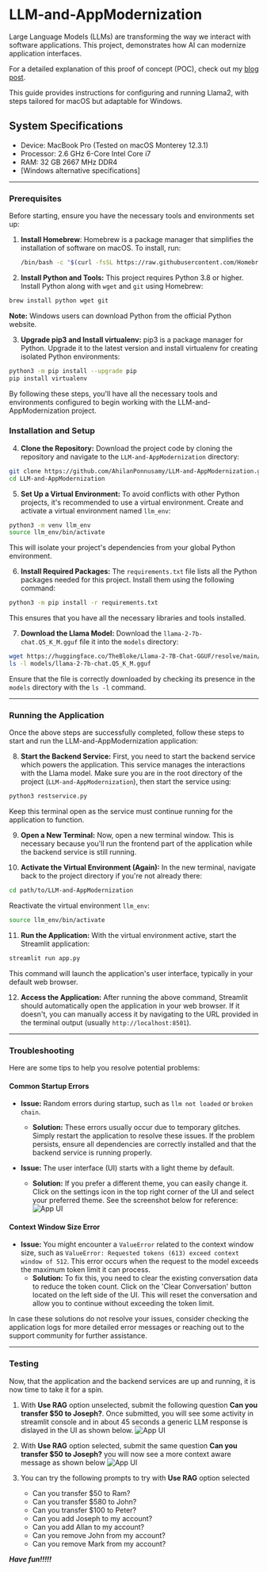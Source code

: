 # LLM-and-AppModernization

Large Language Models (LLMs) are transforming the way we interact with software applications. This project, demonstrates how AI can modernize application interfaces.

For a detailed explanation of this proof of concept (POC), check out my [blog post](https://medium.com/@ahilanp/part-ii-poc-beyond-the-buzz-highlighting-the-impact-of-ai-in-modernizing-application-ff0c1e8efb87).

This guide provides instructions for configuring and running Llama2, with steps tailored for macOS but adaptable for Windows.

## System Specifications

- Device: MacBook Pro (Tested on macOS Monterey 12.3.1)
- Processor: 2.6 GHz 6-Core Intel Core i7
- RAM: 32 GB 2667 MHz DDR4
- [Windows alternative specifications]

---

### Prerequisites

Before starting, ensure you have the necessary tools and environments set up:

1. **Install Homebrew**: Homebrew is a package manager that simplifies the installation of software on macOS. To install, run:

   ```bash
   /bin/bash -c "$(curl -fsSL https://raw.githubusercontent.com/Homebrew/install/HEAD/install.sh)"
   ```

2. **Install Python and Tools:** This project requires Python 3.8 or higher. Install Python along with `wget` and `git` using Homebrew:

```bash
brew install python wget git
```

**Note:** Windows users can download Python from the official Python website.

3. **Upgrade pip3 and Install virtualenv:** pip3 is a package manager for Python. Upgrade it to the latest version and install virtualenv for creating isolated Python environments:

```bash
python3 -m pip install --upgrade pip
pip install virtualenv
```

By following these steps, you'll have all the necessary tools and environments configured to begin working with the LLM-and-AppModernization project.

### Installation and Setup

4. **Clone the Repository:** Download the project code by cloning the repository and navigate to the `LLM-and-AppModernization` directory:

```bash
git clone https://github.com/AhilanPonnusamy/LLM-and-AppModernization.git
cd LLM-and-AppModernization
```

5. **Set Up a Virtual Environment:** To avoid conflicts with other Python projects, it's recommended to use a virtual environment. Create and activate a virtual environment named `llm_env`:

```bash
python3 -m venv llm_env
source llm_env/bin/activate
```

This will isolate your project's dependencies from your global Python environment.

6. **Install Required Packages:** The `requirements.txt` file lists all the Python packages needed for this project. Install them using the following command:

```bash
python3 -m pip install -r requirements.txt
```

This ensures that you have all the necessary libraries and tools installed.

7. **Download the Llama Model:** Download the `llama-2-7b-chat.Q5_K_M.gguf` file it into the `models` directory:

```bash
wget https://huggingface.co/TheBloke/Llama-2-7B-Chat-GGUF/resolve/main/llama-2-7b-chat.Q5_K_M.gguf -O models/llama-2-7b-chat.Q5_K_M.gguf
ls -l models/llama-2-7b-chat.Q5_K_M.gguf
```

Ensure that the file is correctly downloaded by checking its presence in the `models` directory with the `ls -l` command.

---

### Running the Application

Once the above steps are successfully completed, follow these steps to start and run the LLM-and-AppModernization application:

8. **Start the Backend Service:** First, you need to start the backend service which powers the application. This service manages the interactions with the Llama model. Make sure you are in the root directory of the project (`LLM-and-AppModernization`), then start the service using:

```bash
python3 restservice.py
```

Keep this terminal open as the service must continue running for the application to function.

9. **Open a New Terminal:** Now, open a new terminal window. This is necessary because you'll run the frontend part of the application while the backend service is still running.

10. **Activate the Virtual Environment (Again):** In the new terminal, navigate back to the project directory if you're not already there:

```bash
cd path/to/LLM-and-AppModernization
```

Reactivate the virtual environment `llm_env`:

```bash
source llm_env/bin/activate
```

11. **Run the Application:** With the virtual environment active, start the Streamlit application:

```bash
streamlit run app.py
```

This command will launch the application's user interface, typically in your default web browser.

12. **Access the Application:** After running the above command, Streamlit should automatically open the application in your web browser. If it doesn't, you can manually access it by navigating to the URL provided in the terminal output (usually `http://localhost:8501`).

---

### Troubleshooting

Here are some tips to help you resolve potential problems:

#### Common Startup Errors

- **Issue:** Random errors during startup, such as `llm not loaded` or `broken chain`.
  - **Solution:** These errors usually occur due to temporary glitches. Simply restart the application to resolve these issues. If the problem persists, ensure all dependencies are correctly installed and that the backend service is running properly.

- **Issue:** The user interface (UI) starts with a light theme by default.
  - **Solution:** If you prefer a different theme, you can easily change it. Click on the settings icon in the top right corner of the UI and select your preferred theme. See the screenshot below for reference:
    ![App UI](./images/LLMUI.jpg)

#### Context Window Size Error

- **Issue:** You might encounter a `ValueError` related to the context window size, such as `ValueError: Requested tokens (613) exceed context window of 512`. This error occurs when the request to the model exceeds the maximum token limit it can process.
  - **Solution:** To fix this, you need to clear the existing conversation data to reduce the token count. Click on the 'Clear Conversation' button located on the left side of the UI. This will reset the conversation and allow you to continue without exceeding the token limit.

In case these solutions do not resolve your issues, consider checking the application logs for more detailed error messages or reaching out to the support community for further assistance.

---

### Testing

Now, that the application and the backend services are up and running, it is now time to take it for a spin.

1. With **Use RAG** option unselected, submit the following question **Can you transfer $50 to Joseph?**. Once submitted, you will see some activity in streamlit console and in about 45 seconds a generic LLM response is dislayed in the UI as shown below.
![App UI](./images/WithoutRAG.jpg)

2. With **Use RAG** option selected, submit the same question **Can you transfer $50 to Joseph?** you will now see a more context aware message as shown below
![App UI](./images/WithRAG.jpg)

3. You can try the following prompts to try with **Use RAG** option selected
     - Can you transfer $50 to Ram?
     - Can you transfer $580 to John?
     - Can you transfer $100 to Peter?
     - Can you add Joseph to my account?
     - Can you add Allan to my account?
     - Can you remove John from my account?
     - Can you remove Mark from my account?

***Have fun!!!!!***
